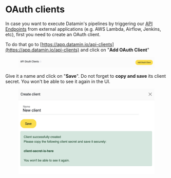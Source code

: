 # OAuth clients

In case you want to execute Datamin's pipelines by triggering our [API Endpoints](api-endpoints.md) from external applications (e.g. AWS Lambda, Airflow, Jenkins, etc), first you need to create an OAuth client.

To do that go to [https://app.datamin.io/api-clients](https://app.datamin.io/api-clients) and click on "**Add OAuth Client**"

<figure><img src="../.gitbook/assets/Screenshot 2022-09-14 at 19.17.26.png" alt=""><figcaption></figcaption></figure>

Give it a name and click on "**Save**". Do not forget to **copy and save** its client secret. You won't be able to see it again in the UI.

<figure><img src="../.gitbook/assets/Screenshot 2022-09-14 at 19.19.58.png" alt=""><figcaption></figcaption></figure>
